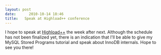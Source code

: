 ```yaml
---
layout: post
date:      2010-10-14 18:46
title:   Speak at Highload++ conference
---
```


I hope to speak at <a href="http://www.highload.ru">Highload++</a> the week after next. Although the schedule has not been finalized yet, there is an indication that I'll be able to give my MySQL Stored Programs tutorial and speak about InnoDB internals.
Hope to see you there!
